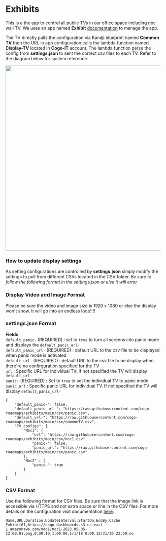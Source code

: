 # Exhibits

This is a the app to control all public TVs in our office space including noc wall TV. We uses an app named **Exhibit** [documentation](https://exhibit.readthedocs.io/en/latest/) to manage the app. 

The TV directly pulls the configuration via Kandji blueprint named **Common TV** then the URL in app configuration calls the lambda function named **Display-TV** located in **Cogo-IT** account. The lambda function parse the config from **settings.json** to sent the correct csv files to each TV. Refer to the diagram below for system reference.

<img src="https://user-images.githubusercontent.com/109532993/236540762-53edf8cd-f5ce-4b6c-a538-686f4f5f5eaf.png" width="600" height="600">

### How to update display settings
As setting configurations are controlled by **settings.json** simply modify the settings to pull from different CSVs located in the CSV folder. _Be sure to follow the following format in the settings.json or else it will error._

### Display Video and Image Format
Please be sure the video and image size is 1920 x 1080 or else the display won't show. It will go into an endless loop!!!!

### settings.json Format
**Fields**  
`default_panic-` (REQUIRED) : set to `true` to turn all screens into panic mode and displays the `default_panic_url-`   
`default_panic_url-` (REQUIRED) : default URL to the csv file to be displayed when panic mode is activated   
`default_url-` (REQUIRED) : default URL to the csv file to be display when there're no confirguration specified for the TV  
`url` : Specific URL for individual TV. If not specified the TV will display `default_url-`  
`panic-` (REQUIRED) : Set to `true` to set the individual TV to panic mode  
`panic_url` : Specific panic URL for individual TV. If not specified the TV will display `default_panic_url-`      


```
{
    "default_panic-": false,
    "default_panic_url-": "https://raw.githubusercontent.com/cogo-roadmaps/exhibits/main/csv/panic.csv",
    "default_url-": "https://raw.githubusercontent.com/cogo-roadmaps/exhibits/main/csv/commonTV.csv",
    "TV_configs": {
        "Noc1": {
            "url": "https://raw.githubusercontent.com/cogo-roadmaps/exhibits/main/csv/noc1.csv",
            "panic-": false,
            "panic_url": "https://raw.githubusercontent.com/cogo-roadmaps/exhibits/main/csv/panic.csv"
        },
        "Noc2" : {
            "panic-": true
        }
    }
}
```
        
### CSV Format  
Use the following format for CSV files. Be sure that the image link is accessible via HTTPS and not extra space or line in the CSV files. For more details on the configuration visit documentation [here](https://exhibit.readthedocs.io/en/latest/playlist/). 

```
Name,URL,Duration,UpdateInterval,StartOn,EndBy,Cache
Exhibit01,https://cogo-dashboards.s3.us-east-1.amazonaws.com/noc1/noc1-2023.05.05-12.00.01.png,0:00:10,1:00:00,1/1/18 0:00,12/31/30 23:59,no
```
